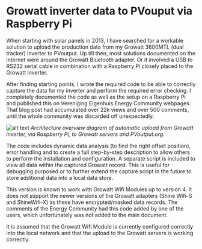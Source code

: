 # Growatt inverter data to PVouput via Raspberry Pi
When starting with solar panels in 2013, I have searched for a workable solution to upload the production data from my Growatt 3600MTL (dual tracker) inverter to PVoutput. Up till then, most solutions documented on the internet were around the Growatt Bluetooth adapter. Or it involved a USB to RS232 serial cable in combination with a Raspberry Pi closely placed to the Growatt inverter.

After finding starting points, I wrote the required code to be able to correctly capture the data for my inverter and perform the required error checking. I completely documented the code as well as the setup on a Raspberry Pi and published this on Vereniging Eigenhuis Energy Community webpages. That blog post had accumulated over 22k views and over 500 comments, until the whole community was discarded off unexpectedly.

![alt text](https://github.com/sanderplug/growatt-to-pvoutput/raw/main/docs/Growatt%20and%20Rasberry%20Pi%20to%20PVOutput%20diagram.jpg "Architecture Overview Diagram")
*Architecture overview diagram of automatic upload from Growatt inverter, via Raspberry Pi, to Growatt servers and PVoutput.org.*

The code includes dynamic data analysis (to find the right offset position), error handling and to create a full step-by-step description to allow others to perform the installation and configuration. A separate script is included to view all data within the captured Growatt record. This is useful for debugging purposed or to further extend the capture script in the future to store additional data into a local data store.

This version is known to work with Growatt Wifi Modules up to version 4. It does not support the newer versions of the Growatt adapters (Shine Wifi-S and ShineWifi-X) as these have encrypted/masked data records. The comments of the Energy Community had this code added by one of the users, which unfortunately was not added to the main document.

It is assumed that the Growatt Wifi Module is currently configured correctly into the local network and that the upload to the Growatt servers is working correctly.
